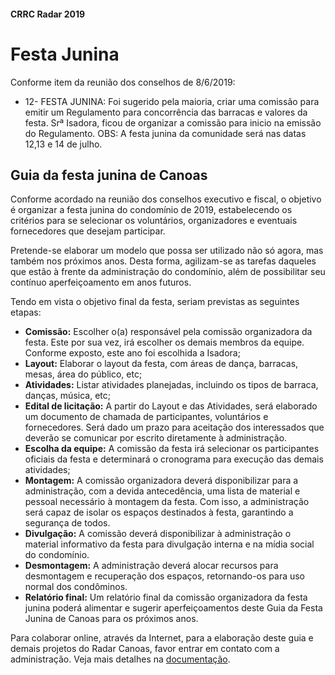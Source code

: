 #### CRRC Radar 2019

# Festa Junina

Conforme item da reunião dos conselhos de 8/6/2019:

- 12- FESTA JUNINA: Foi sugerido pela maioria, criar uma comissão para emitir um Regulamento para concorrência das barracas e valores da festa. Srª Isadora, ficou de organizar a comissão para inicio na emissão do Regulamento. OBS: A festa junina da comunidade será nas datas 12,13 e 14 de julho.

## Guia da festa junina de Canoas

Conforme acordado na reunião dos conselhos executivo e fiscal, o objetivo é organizar a festa junina do condomínio de 2019, estabelecendo os critérios para se selecionar  os voluntários, organizadores e eventuais fornecedores que desejam participar.

Pretende-se elaborar um modelo que possa ser utilizado não só agora, mas também nos próximos anos. Desta forma, agilizam-se as tarefas daqueles que estão à frente da administração do condomínio, além de possibilitar seu contínuo aperfeiçoamento em anos futuros.

Tendo em vista o objetivo final da festa, seriam previstas as seguintes etapas:

- **Comissão:** Escolher o(a) responsável pela comissão organizadora da festa.  Este por sua vez, irá escolher os demais membros da equipe. Conforme exposto, este ano foi escolhida a Isadora;
- **Layout:** Elaborar o layout da festa, com áreas de dança, barracas, mesas, área do público, etc;
- **Atividades:** Listar atividades planejadas, incluindo os tipos de barraca, danças, música, etc;
- **Edital de licitação:** A partir do Layout e das Atividades, será elaborado um documento de chamada de participantes, voluntários e fornecedores. Será dado um prazo para aceitação dos interessados que deverão se comunicar por escrito diretamente à administração.
- **Escolha da equipe:** A comissão da festa irá selecionar os participantes oficiais da festa e determinará o cronograma para execução das demais atividades;
- **Montagem:** A comissão organizadora deverá disponibilizar para a administração, com a devida antecedência, uma lista de material e pessoal necessário à montagem da festa. Com isso, a administração será capaz de isolar os espaços destinados à festa, garantindo a segurança de todos.
- **Divulgação:** A comissão deverá disponibilizar à administração o material informativo da festa para divulgação interna e na mídia social do condomínio.
- **Desmontagem:** A administração deverá alocar recursos para desmontagem e recuperação dos espaços, retornando-os para uso normal dos condôminos.
- **Relatório final:** Um relatório final da comissão organizadora da festa junina poderá alimentar e sugerir aperfeiçoamentos deste Guia da Festa Junina de Canoas para os próximos anos.

Para colaborar online, através da Internet, para a elaboração deste guia e demais projetos do Radar Canoas, favor entrar em contato com a administração. Veja mais detalhes na [documentação](https://github.com/recreiocanoas/docs).

